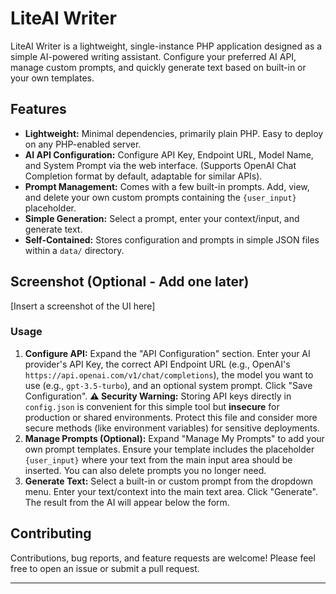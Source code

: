 # LiteAI Writer

LiteAI Writer is a lightweight, single-instance PHP application designed as a simple AI-powered writing assistant. Configure your preferred AI API, manage custom prompts, and quickly generate text based on built-in or your own templates.

## Features

* **Lightweight:** Minimal dependencies, primarily plain PHP. Easy to deploy on any PHP-enabled server.
* **AI API Configuration:** Configure API Key, Endpoint URL, Model Name, and System Prompt via the web interface. (Supports OpenAI Chat Completion format by default, adaptable for similar APIs).
* **Prompt Management:** Comes with a few built-in prompts. Add, view, and delete your own custom prompts containing the `{user_input}` placeholder.
* **Simple Generation:** Select a prompt, enter your context/input, and generate text.
* **Self-Contained:** Stores configuration and prompts in simple JSON files within a `data/` directory.

## Screenshot (Optional - Add one later)

[Insert a screenshot of the UI here]

### Usage

1. **Configure API:** Expand the "API Configuration" section. Enter your AI provider's API Key, the correct API Endpoint URL (e.g., OpenAI's `https://api.openai.com/v1/chat/completions`), the model you want to use (e.g., `gpt-3.5-turbo`), and an optional system prompt. Click "Save Configuration".
   **⚠️ Security Warning:** Storing API keys directly in `config.json` is convenient for this simple tool but **insecure** for production or shared environments. Protect this file and consider more secure methods (like environment variables) for sensitive deployments.
2. **Manage Prompts (Optional):** Expand "Manage My Prompts" to add your own prompt templates. Ensure your template includes the placeholder `{user_input}` where your text from the main input area should be inserted. You can also delete prompts you no longer need.
3. **Generate Text:** Select a built-in or custom prompt from the dropdown menu. Enter your text/context into the main text area. Click "Generate". The result from the AI will appear below the form.

## Contributing

Contributions, bug reports, and feature requests are welcome! Please feel free to open an issue or submit a pull request.

---
